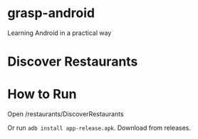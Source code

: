# grasp-android
Learning Android in a practical way

# Discover Restaurants
# How to Run
Open /restaurants/DiscoverRestaurants

Or run `adb install app-release.apk`. Download from releases.